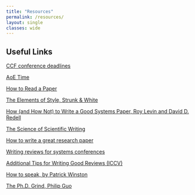```yaml
---
title: "Resources"
permalink: /resources/
layout: single
classes: wide
---
```


## Useful Links	
<a href="https://ccfddl.github.io/">CCF conference deadlines</a>

<a href="https://time.is/Anywhere_on_Earth">AoE Time</a>

<a href="https://web.stanford.edu/class/ee384m/Handouts/HowtoReadPaper.pdf">How to Read a Paper</a>

<a href="https://faculty.washington.edu/heagerty/Courses/b572/public/StrunkWhite.pdf
">The Elements of Style, Strunk & White</a>

<a href="https://www.usenix.org/legacy/events/samples/submit/advice.html">How (and How Not) to Write a Good Systems Paper, Roy Levin and David D. Redell</a>

<a href="https://cseweb.ucsd.edu/~swanson/papers/science-of-writing.pdf">The Science of Scientific Writing</a>

<a href="https://www.microsoft.com/en-us/research/uploads/prod/2016/07/How-to-write-a-great-research-paper.pdf">How to write a great research paper</a>


<a href="https://people.inf.ethz.ch/troscoe/pubs/review-writing.pdf">Writing reviews for systems conferences
</a>

<a href="https://iccv2023.thecvf.com/additional.tips.for.writing.good.reviews-362200-2-16-22.php">Additional Tips for Writing Good Reviews (ICCV)</a>

<a href="https://ocw.mit.edu/courses/res-tll-005-how-to-speak-january-iap-2018/pages/how-to-speak/">How to speak, by Patrick Winston</a>

<a href="http://pgbovine.net/PhD-memoir.htm">The Ph.D. Grind, Philip Guo</a>









